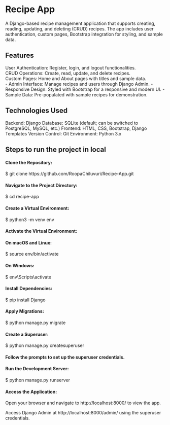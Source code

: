 <h1>Recipe App</h1>

<p>A Django-based recipe management application that supports creating, reading, updating, and deleting (CRUD) recipes. The app includes user authentication, custom pages, Bootstrap integration for styling, and sample data.</p>

<h2>Features</h2>
User Authentication: Register, login, and logout functionalities.<br/>
CRUD Operations: Create, read, update, and delete recipes.<br/>
Custom Pages: Home and About pages with titles and sample data.<br/>
- Admin Interface: Manage recipes and users through Django Admin.
- Responsive Design: Styled with Bootstrap for a responsive and modern UI.
- Sample Data: Pre-populated with sample recipes for demonstration.

<h2>Technologies Used</h2>
Backend: Django
Database: SQLite (default; can be switched to PostgreSQL, MySQL, etc.)
Frontend: HTML, CSS, Bootstrap, Django Templates
Version Control: Git
Environment: Python 3.x


<h2>Steps to run the project in local</h2>

<h4>Clone the Repository:</h4>
$ git clone https://github.com/RoopaChiluvuri/Recipe-App.git

<h4>Navigate to the Project Directory:</h4>
$ cd recipe-app

<h4>Create a Virtual Environment:</h4>
$ python3 -m venv env

<h4>Activate the Virtual Environment:</h4>
<h4>On macOS and Linux:</h4> $ source env/bin/activate
<h4>On Windows:</h4> $ env\Scripts\activate

<h4>Install Dependencies:</h4> $ pip install Django

<h4>Apply Migrations:</h4> $ python manage.py migrate

<h4>Create a Superuser:</h4> $ python manage.py createsuperuser

<h4>Follow the prompts to set up the superuser credentials.</h4>
<h4>Run the Development Server:</h4> $ python manage.py runserver


<h4>Access the Application:</h4>
Open your browser and navigate to http://localhost:8000/ to view the app.

Access Django Admin at http://localhost:8000/admin/ using the superuser credentials.

